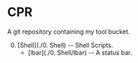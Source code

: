 # CPR

A git repository containing my tool bucket.

0. [Shell](./0. Shell) -- Shell Scripts.
   - [lbar](./0. Shell/lbar) -- A status bar.
